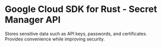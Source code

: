 # Google Cloud SDK for Rust - Secret Manager API

Stores sensitive data such as API keys, passwords, and certificates.
Provides convenience while improving security.
